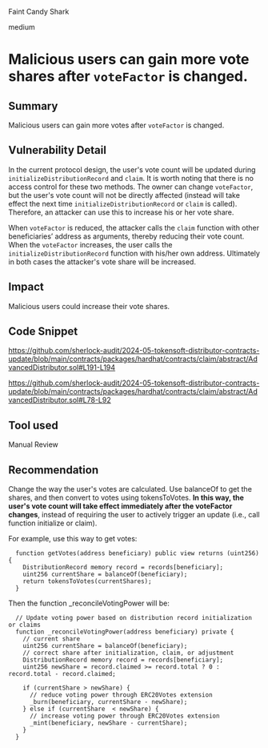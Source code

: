 Faint Candy Shark

medium

# Malicious users can gain more vote shares after `voteFactor` is changed.

## Summary

Malicious users can gain more votes after `voteFactor` is changed.

## Vulnerability Detail

In the current protocol design, the user's vote count will be updated during `initializeDistributionRecord` and `claim`. It is worth noting that there is no access control for these two methods. The owner can change `voteFactor`, but the user's vote count will not be directly affected (instead will take effect the next time `initializeDistributionRecord` or `claim` is called). Therefore, an attacker can use this to increase his or her vote share.

When `voteFactor` is reduced, the attacker calls the `claim` function with other beneficiaries’ address as arguments, thereby reducing their vote count. When the `voteFactor` increases, the user calls the `initializeDistributionRecord` function with his/her own address. Ultimately in both cases the attacker's vote share will be increased.

## Impact

Malicious users could increase their vote shares.

## Code Snippet

https://github.com/sherlock-audit/2024-05-tokensoft-distributor-contracts-update/blob/main/contracts/packages/hardhat/contracts/claim/abstract/AdvancedDistributor.sol#L191-L194

https://github.com/sherlock-audit/2024-05-tokensoft-distributor-contracts-update/blob/main/contracts/packages/hardhat/contracts/claim/abstract/AdvancedDistributor.sol#L78-L92

## Tool used

Manual Review

## Recommendation

Change the way the user's votes are calculated. Use balanceOf to get the shares, and then convert to votes using tokensToVotes. **In this way, the user's vote count will take effect immediately after the voteFactor changes**, instead of requiring the user to actively trigger an update (i.e., call function initialize or claim).

For example, use this way to get votes:

```solidity
  function getVotes(address beneficiary) public view returns (uint256) {
    DistributionRecord memory record = records[beneficiary];
    uint256 currentShare = balanceOf(beneficiary);
    return tokensToVotes(currentShares);
  }
```

Then the function _reconcileVotingPower will be:

```solidity
  // Update voting power based on distribution record initialization or claims
  function _reconcileVotingPower(address beneficiary) private {
    // current share
    uint256 currentShare = balanceOf(beneficiary);
    // correct share after initialization, claim, or adjustment
    DistributionRecord memory record = records[beneficiary];
    uint256 newShare = record.claimed >= record.total ? 0 : record.total - record.claimed;

    if (currentShare > newShare) {
      // reduce voting power through ERC20Votes extension
      _burn(beneficiary, currentShare - newShare);
    } else if (currentShare  < newShare) {
      // increase voting power through ERC20Votes extension
      _mint(beneficiary, newShare - currentShare);
    }
  }
```